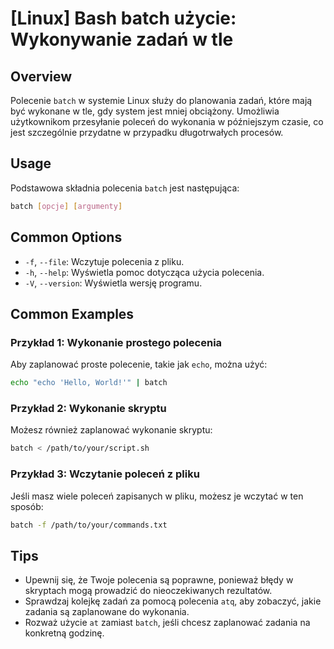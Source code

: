 # [Linux] Bash batch użycie: Wykonywanie zadań w tle

## Overview
Polecenie `batch` w systemie Linux służy do planowania zadań, które mają być wykonane w tle, gdy system jest mniej obciążony. Umożliwia użytkownikom przesyłanie poleceń do wykonania w późniejszym czasie, co jest szczególnie przydatne w przypadku długotrwałych procesów.

## Usage
Podstawowa składnia polecenia `batch` jest następująca:

```bash
batch [opcje] [argumenty]
```

## Common Options
- `-f`, `--file`: Wczytuje polecenia z pliku.
- `-h`, `--help`: Wyświetla pomoc dotycząca użycia polecenia.
- `-V`, `--version`: Wyświetla wersję programu.

## Common Examples

### Przykład 1: Wykonanie prostego polecenia
Aby zaplanować proste polecenie, takie jak `echo`, można użyć:

```bash
echo "echo 'Hello, World!'" | batch
```

### Przykład 2: Wykonanie skryptu
Możesz również zaplanować wykonanie skryptu:

```bash
batch < /path/to/your/script.sh
```

### Przykład 3: Wczytanie poleceń z pliku
Jeśli masz wiele poleceń zapisanych w pliku, możesz je wczytać w ten sposób:

```bash
batch -f /path/to/your/commands.txt
```

## Tips
- Upewnij się, że Twoje polecenia są poprawne, ponieważ błędy w skryptach mogą prowadzić do nieoczekiwanych rezultatów.
- Sprawdzaj kolejkę zadań za pomocą polecenia `atq`, aby zobaczyć, jakie zadania są zaplanowane do wykonania.
- Rozważ użycie `at` zamiast `batch`, jeśli chcesz zaplanować zadania na konkretną godzinę.
